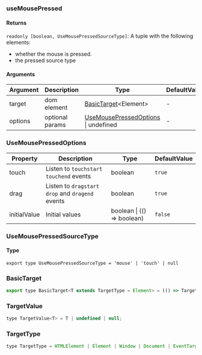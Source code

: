 ### useMousePressed

#### Returns
`readonly [boolean, UseMousePressedSourceType]`: A tuple with the following elements:
- whether the mouse is pressed.
- the pressed source type

#### Arguments
|Argument|Description|Type|DefaultValue|
|---|---|---|---|
|target|dom element|[BasicTarget](#BasicTarget)&lt;Element&gt; |-|
|options|optional params|[UseMousePressedOptions](#UseMousePressedOptions) \| undefined |-|

### UseMousePressedOptions

|Property|Description|Type|DefaultValue|
|---|---|---|---|
|touch|Listen to `touchstart` `touchend` events|boolean |`true`|
|drag|Listen to `dragstart` `drop` and `dragend` events|boolean |`true`|
|initialValue|Initial values|boolean \| (() => boolean) |`false`|

### UseMousePressedSourceType

#### Type

`export type UseMousePressedSourceType = 'mouse' | 'touch' | null`


### BasicTarget

```js
export type BasicTarget<T extends TargetType = Element> = (() => TargetValue<T>) | TargetValue<T> | MutableRefObject<TargetValue<T>>;
```

### TargetValue

```js
type TargetValue<T> = T | undefined | null;
```

### TargetType

```js
type TargetType = HTMLElement | Element | Window | Document | EventTarget;
```